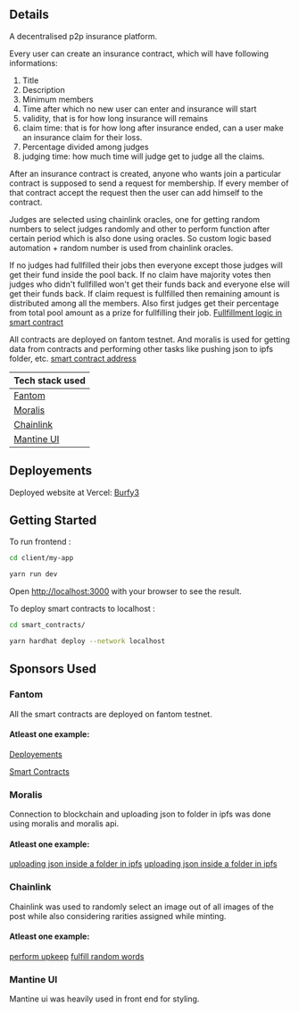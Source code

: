 ## Details

A decentralised p2p insurance platform.

Every user can create an insurance contract, which will have following informations:
1) Title
2) Description
3) Minimum members
4) Time after which no new user can enter and insurance will start
5) validity, that is for how long insurance will remains
6) claim time: that is for how long after insurance ended, can a user make an insurance claim for their loss.
7) Percentage divided among judges
8) judging time: how much time will judge get to judge all the claims.

After an insurance contract is created, anyone who wants join a particular contract is supposed to send a request for membership. If every member of that contract accept the request then the user can add himself to the contract.

Judges are selected using chainlink oracles, one for getting random numbers to select judges randomly and other to perform function after certain period which is also done using oracles. So custom logic based automation + random number is used from chainlink oracles.

If no judges had fullfilled their jobs then everyone except those judges will get their fund inside the pool back. If no claim have majority votes then judges who didn't fullfilled won't get their funds back and everyone else will get their funds back. If claim request is fullfilled then remaining amount is distributed among all the members. Also first judges get their percentage from total pool amount as a prize for fullfilling their job.
[Fullfillment logic in smart contract](https://github.com/Ahmed-Aghadi/BURFY3/blob/main/smart_contracts/contracts/BurfyInsurance.sol#L266)


All contracts are deployed on fantom testnet. And moralis is used for getting data from contracts and performing other tasks like pushing json to ipfs folder, etc.
[smart contract address](https://github.com/Ahmed-Aghadi/BURFY3/blob/main/client/my-app/constants/contractAddress.json)

| Tech stack used                   |
| --------------------------------- |
| [Fantom](#fantom)               |
| [Moralis](#moralis)               |
| [Chainlink](#chainlink)           |
| [Mantine UI](#mantine-ui)         |

## Deployements

Deployed website at Vercel: [Burfy3](https://burfy3.vercel.app/)

## Getting Started

To run frontend :

```bash
cd client/my-app

yarn run dev
```

Open [http://localhost:3000](http://localhost:3000) with your browser to see the result.

To deploy smart contracts to localhost :

```bash
cd smart_contracts/

yarn hardhat deploy --network localhost
```

## Sponsors Used

### Fantom

All the smart contracts are deployed on fantom testnet.

#### Atleast one example: 

[Deployements](https://github.com/Ahmed-Aghadi/BURFY3/tree/main/smart_contracts/deployments/fantomtest)

[Smart Contracts](https://github.com/Ahmed-Aghadi/BURFY3/tree/main/smart_contracts/contracts)

### Moralis

Connection to blockchain and uploading json to folder in ipfs was done using moralis and moralis api.

#### Atleast one example: 

[uploading json inside a folder in ipfs](https://github.com/Ahmed-Aghadi/BURFY3/blob/main/client/my-app/pages/index.js#L38)
[uploading json inside a folder in ipfs](https://github.com/Ahmed-Aghadi/BURFY3/blob/main/client/my-app/components/InsurancePage.jsx#L358)

### Chainlink

Chainlink was used to randomly select an image out of all images of the post while also considering rarities assigned while minting.

#### Atleast one example: 

[perform upkeep](https://github.com/Ahmed-Aghadi/BURFY3/blob/main/smart_contracts/contracts/Burfy.sol#L84)
[fulfill random words](https://github.com/Ahmed-Aghadi/BURFY3/blob/main/smart_contracts/contracts/Burfy.sol#L100)

### Mantine UI

Mantine ui was heavily used in front end for styling.
